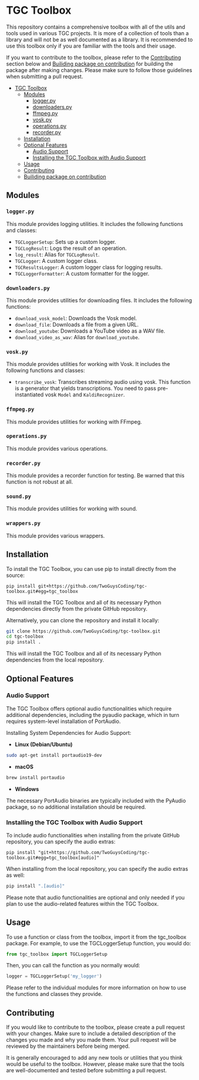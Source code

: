 # TGC Toolbox

This repository contains a comprehensive toolbox with all of the utils and tools used in various TGC projects. It is more of a collection of tools than a library and will not be as well documented as a library. It is recommended to use this toolbox only if you are familiar with the tools and their usage.

If you want to contribute to the toolbox, please refer to the [Contributing](#contributing) section below and [Builiding package on contribution](#builiding-package-on-contribution) for building the package after making changes. Please make sure to follow those guidelines when submitting a pull request.

- [TGC Toolbox](#tgc-toolbox)
  - [Modules](#modules)
    - [logger.py](#loggerpy)
    - [downloaders.py](#downloaderspy)
    - [ffmpeg.py](#ffmpegpy)
    - [vosk.py](#voskpy)
    - [operations.py](#operationspy)
    - [recorder.py](#recorderpy)
  - [Installation](#installation)
  - [Optional Features](#optional-features)
    - [Audio Support](#audio-support)
    - [Installing the TGC Toolbox with Audio Support](#installing-the-tgc-toolbox-with-audio-support)
  - [Usage](#usage)
  - [Contributing](#contributing)
  - [Builiding package on contribution](#builiding-package-on-contribution)

## Modules

### `logger.py`

This module provides logging utilities. It includes the following functions and classes:

- `TGCLoggerSetup`: Sets up a custom logger.
- `TGCLogResult`: Logs the result of an operation.
- `log_result`: Alias for `TGCLogResult`.
- `TGCLogger`: A custom logger class.
- `TGCResultsLogger`: A custom logger class for logging results.
- `TGCLoggerFormatter`: A custom formatter for the logger.

### `downloaders.py`

This module provides utilities for downloading files. It includes the following functions:

- `download_vosk_model`: Downloads the Vosk model.
- `download_file`: Downloads a file from a given URL.
- `download_youtube`: Downloads a YouTube video as a WAV file.
- `download_video_as_wav`: Alias for `download_youtube`.

### `vosk.py`

This module provides utilities for working with Vosk. It includes the following functions and classes:

- `transcribe_vosk`: Transcribes streaming audio using vosk. This function is a generator that yields transcriptions. You need to pass pre-instantiated vosk `Model` and `KaldiRecognizer`.

### `ffmpeg.py`

This module provides utilities for working with FFmpeg.

### `operations.py`

This module provides various operations.

### `recorder.py`

This module provides a recorder function for testing. Be warned that this function is not robust at all.

### `sound.py`

This module provides utilities for working with sound.

### `wrappers.py`

This module provides various wrappers.

## Installation

To install the TGC Toolbox, you can use pip to install directly from the source:

```plaintext
pip install git+https://github.com/TwoGuysCoding/tgc-toolbox.git#egg=tgc_toolbox
```

This will install the TGC Toolbox and all of its necessary Python dependencies directly from the private GitHub repository.

Alternatively, you can clone the repository and install it locally:

```bash
git clone https://github.com/TwoGuysCoding/tgc-toolbox.git
cd tgc-toolbox
pip install .
```

This will install the TGC Toolbox and all of its necessary Python dependencies from the local repository.

## Optional Features

### Audio Support

The TGC Toolbox offers optional audio functionalities which require additional dependencies, including the pyaudio package, which in turn requires system-level installation of PortAudio.

Installing System Dependencies for Audio Support:

- **Linux (Debian/Ubuntu)**

```bash
sudo apt-get install portaudio19-dev
```

- **macOS**

```bash
brew install portaudio
```

- **Windows**

The necessary PortAudio binaries are typically included with the PyAudio package, so no additional installation should be required.

### Installing the TGC Toolbox with Audio Support

To include audio functionalities when installing from the private GitHub repository, you can specify the audio extras:

```plaintext
pip install "git+https://github.com/TwoGuysCoding/tgc-toolbox.git#egg=tgc_toolbox[audio]"
```

When installing from the local repository, you can specify the audio extras as well:

```bash
pip install ".[audio]"
```

Please note that audio functionalities are optional and only needed if you plan to use the audio-related features within the TGC Toolbox.

## Usage

To use a function or class from the toolbox, import it from the tgc_toolbox package. For example, to use the TGCLoggerSetup function, you would do:

```python
from tgc_toolbox import TGCLoggerSetup
```

Then, you can call the function as you normally would:

```python
logger = TGCLoggerSetup('my_logger')
```

Please refer to the individual modules for more information on how to use the functions and classes they provide.

## Contributing

If you would like to contribute to the toolbox, please create a pull request with your changes. Make sure to include a detailed description of the changes you made and why you made them. Your pull request will be reviewed by the maintainers before being merged.

It is generally encouraged to add any new tools or utilities that you think would be useful to the toolbox. However, please make sure that the tools are well-documented and tested before submitting a pull request.